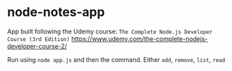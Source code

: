 # node-notes-app

App built following the Udemy course: `The Complete Node.js Developer Course (3rd Edition)`
https://www.udemy.com/the-complete-nodejs-developer-course-2/

Run using `node app.js` and then the command.  Either `add`, `remove`, `list`, `read`

